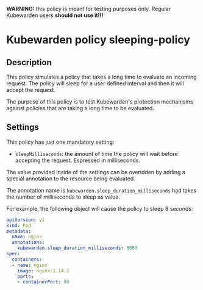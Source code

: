 **WARNING:** this policy is meant for testing purposes only. Regular Kubewarden
users **should not use it!!!**

# Kubewarden policy sleeping-policy

## Description

This policy simulates a policy that takes a long time to evaluate an incoming request.
The policy will sleep for a user defined interval and then it will accept the request.

The purpose of this policy is to test Kubewarden's protection mechanisms against
policies that are taking a long time to be evaluated.

## Settings

This policy has just one mandatory setting:

* `sleepMilliseconds`: the amount of time the policy will wait before accepting
  the request. Espressed in milliseconds.

The value provided inside of the settings can be overidden by adding a special
annotation to the resource being evaluated.

The annotation name is `kubewarden.sleep_duration_milliseconds` had takes the
number of milliseconds to sleep as value.

For example, the following object will cause the policy to sleep 8 seconds:

```yaml
apiVersion: v1
kind: Pod
metadata:
  name: nginx
  annotations:
    kubewarden.sleep_duration_milliseconds: 8000
spec:
  containers:
  - name: nginx
    image: nginx:1.14.2
    ports:
    - containerPort: 80
```
